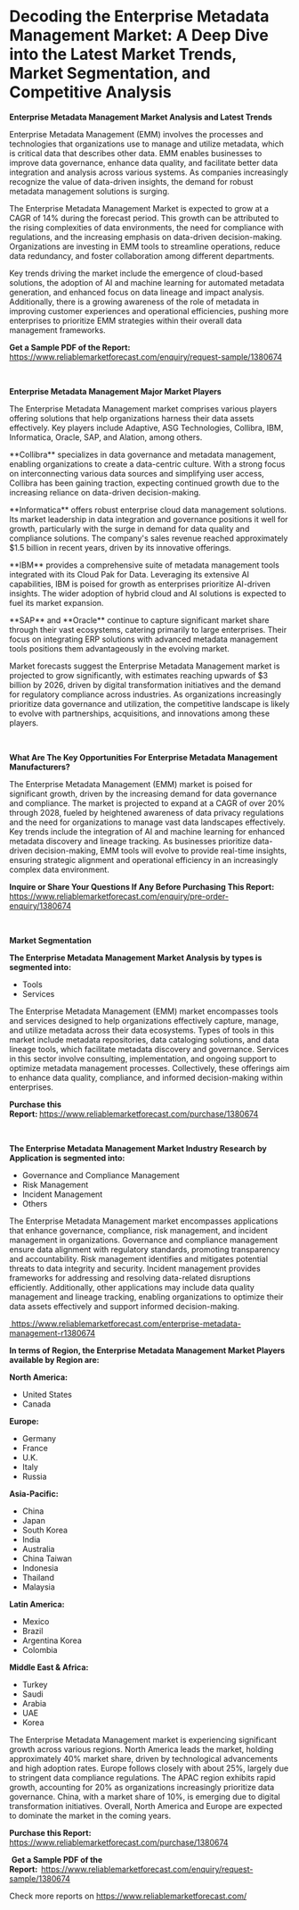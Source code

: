 <p><h1>Decoding the Enterprise Metadata Management Market: A Deep Dive into the Latest Market Trends, Market Segmentation, and Competitive Analysis</h1></p><p><strong>Enterprise Metadata Management Market Analysis and Latest Trends</strong></p>
<p><p>Enterprise Metadata Management (EMM) involves the processes and technologies that organizations use to manage and utilize metadata, which is critical data that describes other data. EMM enables businesses to improve data governance, enhance data quality, and facilitate better data integration and analysis across various systems. As companies increasingly recognize the value of data-driven insights, the demand for robust metadata management solutions is surging.</p><p>The Enterprise Metadata Management Market is expected to grow at a CAGR of 14% during the forecast period. This growth can be attributed to the rising complexities of data environments, the need for compliance with regulations, and the increasing emphasis on data-driven decision-making. Organizations are investing in EMM tools to streamline operations, reduce data redundancy, and foster collaboration among different departments. </p><p>Key trends driving the market include the emergence of cloud-based solutions, the adoption of AI and machine learning for automated metadata generation, and enhanced focus on data lineage and impact analysis. Additionally, there is a growing awareness of the role of metadata in improving customer experiences and operational efficiencies, pushing more enterprises to prioritize EMM strategies within their overall data management frameworks.</p></p>
<p><strong>Get a Sample PDF of the Report:&nbsp;</strong> <a href="https://www.reliablemarketforecast.com/enquiry/request-sample/1380674?utm_campaign=2479&utm_medium=2&utm_source=Github&utm_content=ia&utm_term=11032025&utm_id=enterprise-metadata-management">https://www.reliablemarketforecast.com/enquiry/request-sample/1380674</a></p>
<p>&nbsp;</p>
<p><strong>Enterprise Metadata Management Major Market Players</strong></p>
<p><p>The Enterprise Metadata Management market comprises various players offering solutions that help organizations harness their data assets effectively. Key players include Adaptive, ASG Technologies, Collibra, IBM, Informatica, Oracle, SAP, and Alation, among others.</p><p>**Collibra** specializes in data governance and metadata management, enabling organizations to create a data-centric culture. With a strong focus on interconnecting various data sources and simplifying user access, Collibra has been gaining traction, expecting continued growth due to the increasing reliance on data-driven decision-making.</p><p>**Informatica** offers robust enterprise cloud data management solutions. Its market leadership in data integration and governance positions it well for growth, particularly with the surge in demand for data quality and compliance solutions. The company's sales revenue reached approximately $1.5 billion in recent years, driven by its innovative offerings.</p><p>**IBM** provides a comprehensive suite of metadata management tools integrated with its Cloud Pak for Data. Leveraging its extensive AI capabilities, IBM is poised for growth as enterprises prioritize AI-driven insights. The wider adoption of hybrid cloud and AI solutions is expected to fuel its market expansion.</p><p>**SAP** and **Oracle** continue to capture significant market share through their vast ecosystems, catering primarily to large enterprises. Their focus on integrating ERP solutions with advanced metadata management tools positions them advantageously in the evolving market.</p><p>Market forecasts suggest the Enterprise Metadata Management market is projected to grow significantly, with estimates reaching upwards of $3 billion by 2026, driven by digital transformation initiatives and the demand for regulatory compliance across industries. As organizations increasingly prioritize data governance and utilization, the competitive landscape is likely to evolve with partnerships, acquisitions, and innovations among these players.</p></p>
<p>&nbsp;</p>
<p><strong>What Are The Key Opportunities For Enterprise Metadata Management Manufacturers?</strong></p>
<p><p>The Enterprise Metadata Management (EMM) market is poised for significant growth, driven by the increasing demand for data governance and compliance. The market is projected to expand at a CAGR of over 20% through 2028, fueled by heightened awareness of data privacy regulations and the need for organizations to manage vast data landscapes effectively. Key trends include the integration of AI and machine learning for enhanced metadata discovery and lineage tracking. As businesses prioritize data-driven decision-making, EMM tools will evolve to provide real-time insights, ensuring strategic alignment and operational efficiency in an increasingly complex data environment.</p></p>
<p><strong>Inquire or Share Your Questions If Any Before Purchasing This Report:</strong> <a href="https://www.reliablemarketforecast.com/enquiry/pre-order-enquiry/1380674?utm_campaign=2479&utm_medium=2&utm_source=Github&utm_content=ia&utm_term=11032025&utm_id=enterprise-metadata-management">https://www.reliablemarketforecast.com/enquiry/pre-order-enquiry/1380674</a></p>
<p>&nbsp;</p>
<p><strong>Market Segmentation</strong></p>
<p><strong>The Enterprise Metadata Management Market Analysis by types is segmented into:</strong></p>
<p><ul><li>Tools</li><li>Services</li></ul></p>
<p><p>The Enterprise Metadata Management (EMM) market encompasses tools and services designed to help organizations effectively capture, manage, and utilize metadata across their data ecosystems. Types of tools in this market include metadata repositories, data cataloging solutions, and data lineage tools, which facilitate metadata discovery and governance. Services in this sector involve consulting, implementation, and ongoing support to optimize metadata management processes. Collectively, these offerings aim to enhance data quality, compliance, and informed decision-making within enterprises.</p></p>
<p><strong>Purchase this Report:&nbsp;</strong><a href="https://www.reliablemarketforecast.com/purchase/1380674?utm_campaign=2479&utm_medium=2&utm_source=Github&utm_content=ia&utm_term=11032025&utm_id=enterprise-metadata-management">https://www.reliablemarketforecast.com/purchase/1380674</a></p>
<p>&nbsp;</p>
<p><strong>The Enterprise Metadata Management Market Industry Research by Application is segmented into:</strong></p>
<p><ul><li>Governance and Compliance Management</li><li>Risk Management</li><li>Incident Management</li><li>Others</li></ul></p>
<p><p>The Enterprise Metadata Management market encompasses applications that enhance governance, compliance, risk management, and incident management in organizations. Governance and compliance management ensure data alignment with regulatory standards, promoting transparency and accountability. Risk management identifies and mitigates potential threats to data integrity and security. Incident management provides frameworks for addressing and resolving data-related disruptions efficiently. Additionally, other applications may include data quality management and lineage tracking, enabling organizations to optimize their data assets effectively and support informed decision-making.</p></p>
<p><a href="https://www.reliablemarketforecast.com/enterprise-metadata-management-r1380674?utm_campaign=2479&utm_medium=2&utm_source=Github&utm_content=ia&utm_term=11032025&utm_id=enterprise-metadata-management">&nbsp;https://www.reliablemarketforecast.com/enterprise-metadata-management-r1380674</a></p>
<p><strong>In terms of Region, the Enterprise Metadata Management Market Players available by Region are:</strong></p>
<p>
    <p> <strong> North America: </strong>
        <ul>
            <li>United States</li>
            <li>Canada</li>
        </ul>
        </p> 
    <p> <strong> Europe: </strong>
        <ul>
            <li>Germany</li>
            <li>France</li>
            <li>U.K.</li>
            <li>Italy</li>
            <li>Russia</li>
        </ul>
        </p> 
    <p> <strong> Asia-Pacific: </strong>
        <ul>
            <li>China</li>
            <li>Japan</li>
            <li>South Korea</li>
            <li>India</li>
            <li>Australia</li>
            <li>China Taiwan</li>
            <li>Indonesia</li>
            <li>Thailand</li>
            <li>Malaysia</li>
        </ul>
        </p> 
    <p> <strong> Latin America: </strong>
        <ul>
            <li>Mexico</li>
            <li>Brazil</li>
            <li>Argentina Korea</li>
            <li>Colombia</li>
        </ul>
        </p> 
    <p> <strong> Middle East & Africa: </strong>
        <ul>
            <li>Turkey</li>
            <li>Saudi</li>
            <li>Arabia</li>
            <li>UAE</li>
            <li>Korea</li>
        </ul>
    </p>
    </p>
<p><p>The Enterprise Metadata Management market is experiencing significant growth across various regions. North America leads the market, holding approximately 40% market share, driven by technological advancements and high adoption rates. Europe follows closely with about 25%, largely due to stringent data compliance regulations. The APAC region exhibits rapid growth, accounting for 20% as organizations increasingly prioritize data governance. China, with a market share of 10%, is emerging due to digital transformation initiatives. Overall, North America and Europe are expected to dominate the market in the coming years.</p></p>
<p><strong>Purchase this Report: </strong><a href="https://www.reliablemarketforecast.com/purchase/1380674?utm_campaign=2479&utm_medium=2&utm_source=Github&utm_content=ia&utm_term=11032025&utm_id=enterprise-metadata-management">https://www.reliablemarketforecast.com/purchase/1380674</a></p>
<p>&nbsp;<strong>Get a Sample PDF of the Report:&nbsp;&nbsp;</strong><a href="https://www.reliablemarketforecast.com/enquiry/request-sample/1380674?utm_campaign=2479&utm_medium=2&utm_source=Github&utm_content=ia&utm_term=11032025&utm_id=enterprise-metadata-management">https://www.reliablemarketforecast.com/enquiry/request-sample/1380674</a></p>
<p><strong></strong></p>
<p>Check more reports on <a href="https://www.reliablemarketforecast.com/?utm_campaign=2479&utm_medium=2&utm_source=Github&utm_content=ia&utm_term=11032025&utm_id=enterprise-metadata-management">https://www.reliablemarketforecast.com/</a></p>